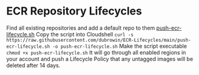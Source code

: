 # ECR Repository Lifecycles

Find all existing repositories and add a default repo to them
[push-ecr-lifecycle.sh](https://github.com/dubrowin/ECR-Lifecycles/blob/main/push-ecr-lifecycle.sh)
Copy the script into Cloudshell
```curl -s https://raw.githubusercontent.com/dubrowin/ECR-Lifecycles/main/push-ecr-lifecycle.sh -o push-ecr-lifecycle.sh```
Make the script executable
```chmod +x push-ecr-lifecycle.sh```
It will go through all enabled regions in your account and push a Lifecycle Policy that any untagged images will be deleted after 14 days.
